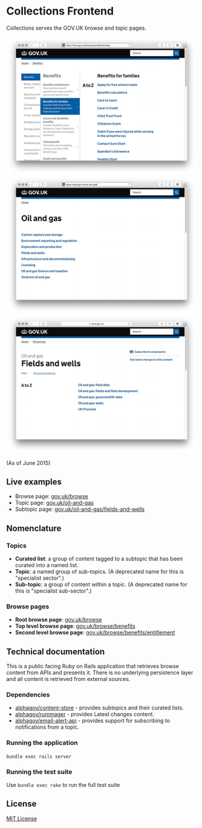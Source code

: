 # Collections Frontend

Collections serves the GOV.UK browse and topic pages.

![Browse page](docs/browse-page.jpg)
![Topic page](docs/topic-page.jpg)
![Subtopic page](docs/subtopic-page.jpg)

(As of June 2015)

## Live examples

- Browse page: [gov.uk/browse](https://www.gov.uk/browse)
- Topic page: [gov.uk/oil-and-gas](https://www.gov.uk/oil-and-gas)
- Subtopic page: [gov.uk/oil-and-gas/fields-and-wells](https://www.gov.uk/oil-and-gas/fields-and-wells)

## Nomenclature

### Topics

- **Curated list**: a group of content tagged to a subtopic that has been
  curated into a named list.
- **Topic**: a named group of sub-topics. (A deprecated name for this is "specialist sector".)
- **Sub-topic**: a group of content within a topic. (A deprecated name for this is
"specialist sub-sector".)

### Browse pages

- **Root browse page**: [gov.uk/browse](https://www.gov.uk/browse)
- **Top level browse page**: [gov.uk/browse/benefits](https://www.gov.uk/browse/benefits)
- **Second level browse page**: [gov.uk/browse/benefits/entitlement](https://www.gov.uk/browse/benefits/entitlement)

## Technical documentation

This is a public facing Ruby on Rails application that retrieves browse content from APIs
and presents it.
There is no underlying persistence layer and all content is
retrieved from external sources.

### Dependencies

- [alphagov/content-store](https://github.com/alphagov/content-store) -
  provides subtopics and their curated lists.
- [alphagov/rummager](https://github.com/alphagov/rummager) -
  provides Latest changes content.
- [alphagov/email-alert-api](https://github.com/alphagov/email-alert-api) -
  provides support for subscribing to notifications from a topic.

### Running the application

`bundle exec rails server`

### Running the test suite

Use `bundle exec rake` to run the full test suite

## License

[MIT License](LICENCE.txt)
